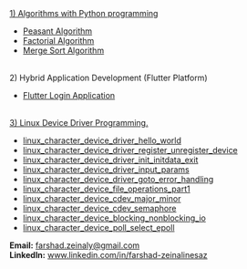 <a href="https://github.com/farshadzeinalinesaz/Algorithm-Concepts-Python-Code">
  1) Algorithms with Python programming
</a>
<ul>
  <li><a href="https://github.com/farshadzeinalinesaz/Algorithm-Concepts-Python-Code/blob/master/Recursive/peasantAlgorithm.py">Peasant Algorithm</a></li>
  <li><a href="https://github.com/farshadzeinalinesaz/Algorithm-Concepts-Python-Code/blob/master/Recursive/Factorial.py">Factorial Algorithm</a></li>
  <li><a href="https://github.com/farshadzeinalinesaz/Algorithm-Concepts-Python-Code/blob/master/Recursive/MergeSort.py">Merge Sort Algorithm</a></li>
</ul> 
<br/>
2) Hybrid Application Development (Flutter Platform)
<ul>
  <li> <a href="https://github.com/farshadzeinalinesaz/FlutterLogin">Flutter Login Application</a></li>
</ul>
<br/>
<a href="https://github.com/farshadzeinalinesaz/index">3) Linux Device Driver Programming.</a>
<ul>
<li><a href="https://github.com/farshadzeinalinesaz/index/tree/master/ldd_src/ldd_proj_1_chdr_hello_world">linux_character_device_driver_hello_world</a></li>
<li><a href="https://github.com/farshadzeinalinesaz/index/tree/master/ldd_src/ldd_proj_2_chdr_reg_unreg_dev">linux_character_device_driver_register_unregister_device</a></li>
<li><a href="https://github.com/farshadzeinalinesaz/index/tree/master/ldd_src/ldd_proj_3_chdr_init_initdata_exit">linux_character_device_driver_init_initdata_exit</a></li>
<li><a href="https://github.com/farshadzeinalinesaz/index/tree/master/ldd_src/ldd_proj_4_chdr_input_params">linux_character_device_driver_input_params</a></li>
<li><a href="https://github.com/farshadzeinalinesaz/index/tree/master/ldd_src/ldd_proj_5_chdr_goto_error_handling">linux_character_device_driver_goto_error_handling</a></li>
<li><a href="https://github.com/farshadzeinalinesaz/index/tree/master/ldd_src/ldd_proj_6_chdr_fops_1">linux_character_device_file_operations_part1</a></li>
<li><a href="https://github.com/farshadzeinalinesaz/index/tree/master/ldd_src/ldd_proj_7_cdev_major_minor">linux_character_device_cdev_major_minor</a></li>
<li><a href="https://github.com/farshadzeinalinesaz/index/tree/master/ldd_src/ldd_proj_8_cdev_semaphore">linux_character_device_cdev_semaphore</a></li>
<li><a href="https://github.com/farshadzeinalinesaz/index/tree/master/ldd_src/ldd_proj_9_cdev_blocking_nonblocking_io_operations">linux_character_device_blocking_nonblocking_io</a></li>
<li><a href="https://github.com/farshadzeinalinesaz/index/tree/master/ldd_src/ldd_proj_10_cdev_poll_select_epoll">linux_character_device_poll_select_epoll</a></li>
</ul>

<p>
<b>Email:</b>		<a href="mailto:farshad.zeinaly@gmail.com">farshad.zeinaly@gmail.com</a><br/>
<b>LinkedIn:</b>	<a href="www.linkedin.com/in/farshad-zeinalinesaz" target="_blank">www.linkedin.com/in/farshad-zeinalinesaz</a>
</p>
